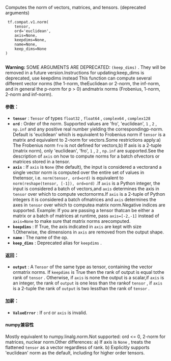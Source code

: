 Computes the norm of vectors, matrices, and tensors. (deprecated arguments)

```
 tf.compat.v1.norm(
    tensor,
    ord='euclidean',
    axis=None,
    keepdims=None,
    name=None,
    keep_dims=None
)
 
```


**Warning:**  SOME ARGUMENTS ARE DEPRECATED:  `(keep_dims)` . They will be removed in a future version.Instructions for updating:keep_dims is deprecated, use keepdims instead
This function can compute several different vector norms (the 1-norm, theEuclidean or 2-norm, the inf-norm, and in general the p-norm for p > 0) andmatrix norms (Frobenius, 1-norm, 2-norm and inf-norm).

#### 参数：
- **`tensor`** :  `Tensor`  of types  `float32` ,  `float64` ,  `complex64` ,  `complex128` 
- **`ord`** : Order of the norm. Supported values are 'fro', 'euclidean', `1` ,  `2` ,  `np.inf`  and any positive real number yielding the correspondingp-norm. Default is 'euclidean' which is equivalent to Frobenius norm if `tensor`  is a matrix and equivalent to 2-norm for vectors.Some restrictions apply:a) The Frobenius norm  `fro`  is not defined for vectors,b) If axis is a 2-tuple (matrix norm), only 'euclidean', 'fro',  `1` ,    `2` ,  `np.inf`  are supported.See the description of  `axis`  on how to compute norms for a batch ofvectors or matrices stored in a tensor.
- **`axis`** : If  `axis`  is  `None`  (the default), the input is considered a vectorand a single vector norm is computed over the entire set of values in thetensor, i.e.  `norm(tensor, ord=ord)`  is equivalent to `norm(reshape(tensor, [-1]), ord=ord)` .If  `axis`  is a Python integer, the input is considered a batch of vectors,and  `axis`  determines the axis in  `tensor`  over which to compute vectornorms.If  `axis`  is a 2-tuple of Python integers it is considered a batch ofmatrices and  `axis`  determines the axes in  `tensor`  over which to computea matrix norm.Negative indices are supported. Example: If you are passing a tensor thatcan be either a matrix or a batch of matrices at runtime, pass `axis=[-2,-1]`  instead of  `axis=None`  to make sure that matrix norms arecomputed.
- **`keepdims`** : If True, the axis indicated in  `axis`  are kept with size 1.Otherwise, the dimensions in  `axis`  are removed from the output shape.
- **`name`** : The name of the op.
- **`keep_dims`** : Deprecated alias for  `keepdims` .


#### 返回：
- **`output`** : A  `Tensor`  of the same type as tensor, containing the vector ormatrix norms. If  `keepdims`  is True then the rank of output is equal tothe rank of  `tensor` . Otherwise, if  `axis`  is none the output is a scalar,if  `axis`  is an integer, the rank of  `output`  is one less than the rankof  `tensor` , if  `axis`  is a 2-tuple the rank of  `output`  is two lessthan the rank of  `tensor` .


#### 加薪：
- **`ValueError`** : If  `ord`  or  `axis`  is invalid.


#### numpy兼容性
Mostly equivalent to numpy.linalg.norm.Not supported: ord <= 0, 2-norm for matrices, nuclear norm.Other differences:  a) If axis is  `None` , treats the flattened  `tensor`  as a vector   regardless of rank.  b) Explicitly supports 'euclidean' norm as the default, including for   higher order tensors.

